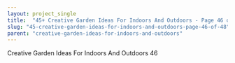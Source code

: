 ```yaml
---
layout: project_single
title:  "45+ Creative Garden Ideas For Indoors And Outdoors - Page 46 of 48"
slug: "45-creative-garden-ideas-for-indoors-and-outdoors-page-46-of-48"
parent: "creative-garden-ideas-for-indoors-and-outdoors"
---
```

Creative Garden Ideas For Indoors And Outdoors 46